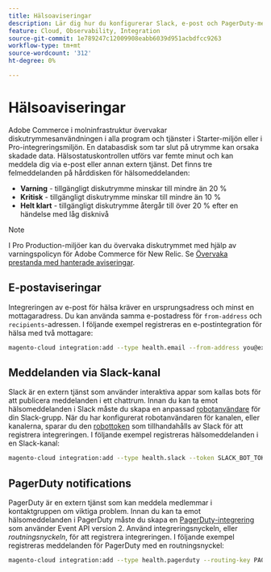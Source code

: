 ```yaml
---
title: Hälsoaviseringar
description: Lär dig hur du konfigurerar Slack, e-post och PagerDuty-meddelanden för diskutrymmesanvändning i ditt Adobe Commerce i molninfrastrukturprojekt.
feature: Cloud, Observability, Integration
source-git-commit: 1e789247c12009908eabb6039d951acbdfcc9263
workflow-type: tm+mt
source-wordcount: '312'
ht-degree: 0%

---
```


# Hälsoaviseringar

Adobe Commerce i molninfrastruktur övervakar diskutrymmesanvändningen i alla program och tjänster i Starter-miljön eller i Pro-integreringsmiljön. En databasdisk som tar slut på utrymme kan orsaka skadade data. Hälsostatuskontrollen utförs var femte minut och kan meddela dig via e-post eller annan extern tjänst. Det finns tre felmeddelanden på hårddisken för hälsomeddelanden:

- **Varning** - tillgängligt diskutrymme minskar till mindre än 20 %
- **Kritisk** - tillgängligt diskutrymme minskar till mindre än 10 %
- **Helt klart** - tillgängligt diskutrymme återgår till över 20 % efter en händelse med låg disknivå

>[!NOTE]
>
>I Pro Production-miljöer kan du övervaka diskutrymmet med hjälp av varningspolicyn för Adobe Commerce för New Relic. Se [Övervaka prestanda med hanterade aviseringar](../monitor/investigate-performance.md#monitor-performance-with-managed-alerts).

## E-postaviseringar

Integreringen av e-post för hälsa kräver en ursprungsadress och minst en mottagaradress. Du kan använda samma e-postadress för `from-address` och `recipients`-adressen. I följande exempel registreras en e-postintegration för hälsa med två mottagare:

```bash
magento-cloud integration:add --type health.email --from-address you@example.com --recipients them@example.com --recipients others@example.com
```

## Meddelanden via Slack-kanal

Slack är en extern tjänst som använder interaktiva appar som kallas bots för att publicera meddelanden i ett chattrum. Innan du kan ta emot hälsomeddelanden i Slack måste du skapa en anpassad [robotanvändare](https://api.slack.com/bot-users) för din Slack-grupp. När du har konfigurerat robotanvändaren för kanalen, eller kanalerna, sparar du den [robottoken](https://api.slack.com/docs/token-types#bot) som tillhandahålls av Slack för att registrera integreringen. I följande exempel registreras hälsomeddelanden i en Slack-kanal:

```bash
magento-cloud integration:add --type health.slack --token SLACK_BOT_TOKEN --channel '#slack-channel-name'
```

## PagerDuty notifications

PagerDuty är en extern tjänst som kan meddela medlemmar i kontaktgruppen om viktiga problem. Innan du kan ta emot hälsomeddelanden i PagerDuty måste du skapa en [PagerDuty-integrering](https://developer.pagerduty.com/v2/docs/integrating) som använder Event API version 2. Använd integreringsnyckeln, eller _routningsnyckeln_, för att registrera integreringen. I följande exempel registreras meddelanden för PagerDuty med en routningsnyckel:

```bash
magento-cloud integration:add --type health.pagerduty --routing-key PAGERDUTY_ROUTING_KEY
```
